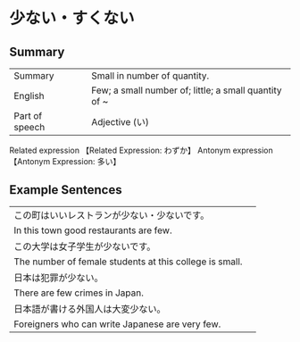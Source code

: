 # 少ない・すくない

## Summary

<table><tr>   <td>Summary<td>   <td>Small in number of quantity.</td><tr><tr>   <td>English<td>   <td>Few; a small number of; little; a small quantity of ~</td><tr><tr>   <td>Part of speech<td>   <td>Adjective (い)</td><tr></table><tr>   <td>Related expression<td>   <td>【Related Expression: わずか】</td><tr></table><tr>   <td>Antonym expression<td>   <td>【Antonym Expression: 多い】</td><tr></table>

## Example Sentences

<table><tr><td>この町はいいレストランが少ない・少ないです。<td><tr><tr><td>In this town good restaurants are few.<td><tr><tr><td>この大学は女子学生が少ないです。<td><tr><tr><td>The number of female students at this college is small.<td><tr><tr><td>日本は犯罪が少ない。<td><tr><tr><td>There are few crimes in Japan.<td><tr><tr><td>日本語が書ける外国人は大変少ない。<td><tr><tr><td>Foreigners who can write Japanese are very few.<td><tr></table>

